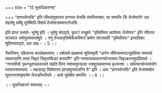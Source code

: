+++
title = "15 भूताधिकरणम्"

+++
"प्राणस्तेजसि" इति जीवसंयुक्तस्य प्राणस्य तेजसि संपत्तिरुक्ता; सा सम्पत्तिः किं तेजोमात्रे? उत संहतेषु सर्वेषु भूतेष्विति विशये तेजोमात्रश्रवणात्तेजसि

इति प्राप्त उच्यते- भूतेषु इति । भूतेषु संपद्यते, कुतः? तच्छ्रुतेः "पृथिवीमय आपोमयः तेजोमयः" इति जीवस्य सञ्चरतः सर्वभूतमयत्वश्रुतेः । ननु तेजःप्रभृतिष्वेकैकस्मिन् क्रमेण संपत्तावपि "पृथिवीमयः" इत्यादिका श्रुतिरुपपद्यते, अत आह - । 5 ।।

नैकस्मिन्, एकैकस्य कार्याक्षमत्वात् । दर्शयतो ह्यक्षमत्वं श्रुतिस्मृती "अनेन जीवेनात्मनाऽनुप्रविश्य नामरूपे व्याकरवाणि तासां त्रिवृतं त्रिवृतमेकैकां करवाणि" इति नामरूपव्याकरणयोग्यत्वाय त्रिवृत्करणमुपदिश्यते । "नानावीर्याः पृथग्भूतास्ततस्यते संहति विना नाशक्नुवन्प्रजाः स्त्रष्टुमसमागम्य कृत्स्नशः । समेत्यान्योन्यसंयोगं परस्परसमाश्रयाः । महादाद्या विशेषान्ता ह्यण्डमुत्पादयन्ति तै" इति । अतः "प्राणस्तेजसि" इति तेजश्शब्देन भूतान्तरसंसृष्टमेव तेजज्रभिधीयते । अतो भूतेष्वेव सम्पत्तिः ।। 6 ।।

।। भूताधिकरणं समाप्तम् ।।